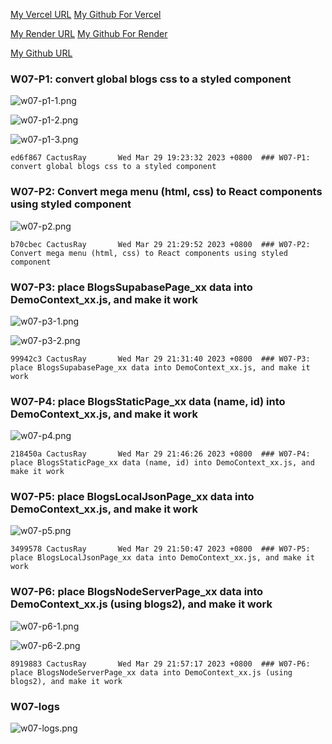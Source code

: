 [My Vercel URL](https://1112-client-2n-card-demo-75.vercel.app)
[My Github For Vercel](https://github.com/CactusRay/1112-client-2n-card-demo-75)

[My Render URL](https://one112-server-card-demo-75.onrender.com)
[My Github For Render](https://github.com/CactusRay/1112-server-card-demo-75)

[My Github URL](https://github.com/CactusRay/1112_wp2_demo_75)

### W07-P1: convert global blogs css to a styled component
 
![w07-p1-1.png](https://eumovzkxoivpebjwcgny.supabase.co/storage/v1/object/public/demo-75/md_img/w07-p1-1.png)

![w07-p1-2.png](https://eumovzkxoivpebjwcgny.supabase.co/storage/v1/object/public/demo-75/md_img/w07-p1-2.png)

![w07-p1-3.png](https://eumovzkxoivpebjwcgny.supabase.co/storage/v1/object/public/demo-75/md_img/w07-p1-3.png)

```
ed6f867 CactusRay       Wed Mar 29 19:23:32 2023 +0800  ### W07-P1: convert global blogs css to a styled component
```

### W07-P2: Convert mega menu (html, css) to React components using styled component
 
![w07-p2.png](https://eumovzkxoivpebjwcgny.supabase.co/storage/v1/object/public/demo-75/md_img/w07-p2.png)

```
b70cbec CactusRay       Wed Mar 29 21:29:52 2023 +0800  ### W07-P2: Convert mega menu (html, css) to React components using styled component
```

### W07-P3: place BlogsSupabasePage_xx data into DemoContext_xx.js, and make it work

![w07-p3-1.png](https://eumovzkxoivpebjwcgny.supabase.co/storage/v1/object/public/demo-75/md_img/w07-p3-1.png)
 
![w07-p3-2.png](https://eumovzkxoivpebjwcgny.supabase.co/storage/v1/object/public/demo-75/md_img/w07-p3-2.png)

```
99942c3 CactusRay       Wed Mar 29 21:31:40 2023 +0800  ### W07-P3: place BlogsSupabasePage_xx data into DemoContext_xx.js, and make it work
```

### W07-P4: place BlogsStaticPage_xx data (name, id) into DemoContext_xx.js, and make it work

![w07-p4.png](https://eumovzkxoivpebjwcgny.supabase.co/storage/v1/object/public/demo-75/md_img/w07-p4.png)

```
218450a CactusRay       Wed Mar 29 21:46:26 2023 +0800  ### W07-P4: place BlogsStaticPage_xx data (name, id) into DemoContext_xx.js, and make it work
```

### W07-P5: place BlogsLocalJsonPage_xx data into DemoContext_xx.js, and make it work

![w07-p5.png](https://eumovzkxoivpebjwcgny.supabase.co/storage/v1/object/public/demo-75/md_img/w07-p5.png)

```
3499578 CactusRay       Wed Mar 29 21:50:47 2023 +0800  ### W07-P5: place BlogsLocalJsonPage_xx data into DemoContext_xx.js, and make it work
```

### W07-P6: place BlogsNodeServerPage_xx data into DemoContext_xx.js (using blogs2), and make it work

![w07-p6-1.png](https://eumovzkxoivpebjwcgny.supabase.co/storage/v1/object/public/demo-75/md_img/w07-p6-1.png)


![w07-p6-2.png](https://eumovzkxoivpebjwcgny.supabase.co/storage/v1/object/public/demo-75/md_img/w07-p6-2.png)

```
8919883 CactusRay       Wed Mar 29 21:57:17 2023 +0800  ### W07-P6: place BlogsNodeServerPage_xx data into DemoContext_xx.js (using blogs2), and make it work
```

### W07-logs

![w07-logs.png](https://eumovzkxoivpebjwcgny.supabase.co/storage/v1/object/public/demo-75/md_img/w07-logs.png)

```

```
